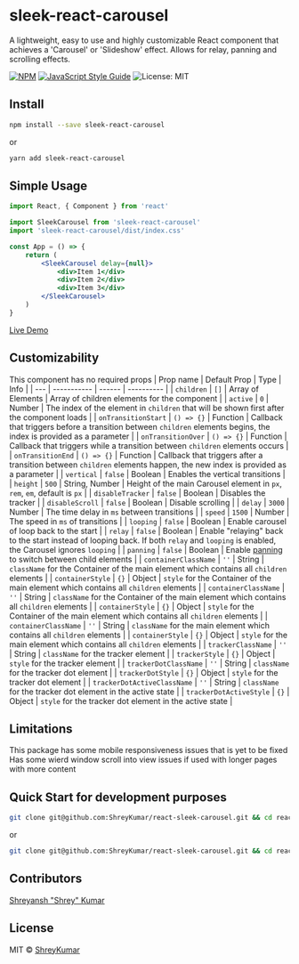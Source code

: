 # sleek-react-carousel
A lightweight, easy to use and highly customizable React component that achieves a &#x27;Carousel&#x27; or &#x27;Slideshow&#x27; effect. Allows for relay, panning and scrolling effects.

[![NPM](https://img.shields.io/npm/v/sleek-react-carousel.svg)](https://www.npmjs.com/package/sleek-react-carousel) [![JavaScript Style Guide](https://img.shields.io/badge/code_style-standard-brightgreen.svg)](https://standardjs.com) ![License: MIT](https://img.shields.io/badge/License-MIT-blue.svg)

## Install
```bash
npm install --save sleek-react-carousel
```
or
```bash
yarn add sleek-react-carousel
```

## Simple Usage
```jsx
import React, { Component } from 'react'

import SleekCarousel from 'sleek-react-carousel'
import 'sleek-react-carousel/dist/index.css'

const App = () => {
    return (
        <SleekCarousel delay={null}>
            <div>Item 1</div>
            <div>Item 2</div>
            <div>Item 3</div>
        </SleekCarousel>
    )
}

```
<a href="https://shreykumar.github.io/react-sleek-carousal/" target="_blank" rel="noopener noreferrer">Live Demo</a>

## Customizability
This component has no required props
| Prop name | Default Prop | Type | Info |
| --- | ----------- | ------ | ---------- |
| `children` | `[]` | Array of Elements | Array of children elements for the component |
| `active` | `0` | Number | The index of the element in `children` that will be shown first after the component loads |
| `onTransitionStart` | `() => {}` | Function | Callback that triggers before a transition between `children` elements begins, the index is provided as a parameter |
| `onTransitionOver` | `() => {}` | Function | Callback that triggers while a transition between `children` elements occurs |
| `onTransitionEnd` | `() => {}` | Function | Callback that triggers after a transition between `children` elements happen, the new index is provided as a parameter |
| `vertical` | `false` | Boolean | Enables the vertical transitions |
| `height` | `500` | String, Number | Height of the main Carousel element in `px`, `rem`, `em`, default is `px` |
| `disableTracker` | `false` | Boolean | Disables the tracker |
| `disableScroll` | `false` | Boolean | Disable scrolling |
| `delay` | `3000` | Number | The time delay in `ms` between transitions |
| `speed` | `1500` | Number | The speed in `ms` of transitions |
| `looping` | `false` | Boolean | Enable carousel of loop back to the start |
| `relay` | `false` | Boolean | Enable "relaying" back to the start instead of looping back. If both `relay` and `looping` is enabled, the Carousel ignores `looping` |
| `panning` | `false` | Boolean | Enable [panning](https://www.framer.com/api/motion/gestures/#pan) to switch between child elements |
| `containerClassName` | `''` | String | `className` for the Container of the main element which contains all `children` elements |
| `containerStyle` | `{}` | Object | `style` for the Container of the main element which contains all `children` elements |
| `containerClassName` | `''` | String | `className` for the Container of the main element which contains all `children` elements |
| `containerStyle` | `{}` | Object | `style` for the Container of the main element which contains all `children` elements |
| `containerClassName` | `''` | String | `className` for the main element which contains all `children` elements |
| `containerStyle` | `{}` | Object | `style` for the main element which contains all `children` elements |
| `trackerClassName` | `''` | String | `className` for the tracker element |
| `trackerStyle` | `{}` | Object | `style` for the tracker element |
| `trackerDotClassName` | `''` | String | `className` for the tracker dot element |
| `trackerDotStyle` | `{}` | Object | `style` for the tracker dot element |
| `trackerDotActiveClassName` | `''` | String | `className` for the tracker dot element in the active state |
| `trackerDotActiveStyle` | `{}` | Object | `style` for the tracker dot element in the active state |

## Limitations
This package has some mobile responsiveness issues that is yet to be fixed
Has some wierd window scroll into view issues if used with longer pages with more content

## Quick Start for development purposes
```bash
git clone git@github.com:ShreyKumar/react-sleek-carousel.git && cd react-sleek-carousel && yarn start
```
or
```bash
git clone git@github.com:ShreyKumar/react-sleek-carousel.git && cd react-sleek-carousel && npm start
```

## Contributors
[Shreyansh "Shrey" Kumar](https://github.com/ShreyKumar)

## License
MIT © [ShreyKumar](https://github.com/ShreyKumar)
